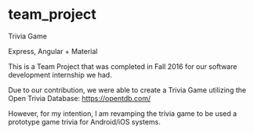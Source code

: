 # team_project
Trivia Game

Express, Angular + Material

This is a Team Project that was completed in Fall 2016 for our software development internship we had.

Due to our contribution, we were able to create a Trivia Game utilizing the Open Trivia Database: https://opentdb.com/

However, for my intention, I am revamping the trivia game to be used a prototype game trivia for Android/iOS systems.

